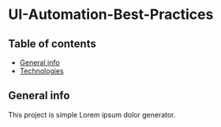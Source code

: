 # UI-Automation-Best-Practices
## Table of contents
* [General info](#general-info)
* [Technologies](#technologies)
## General info
This project is simple Lorem ipsum dolor generator.
